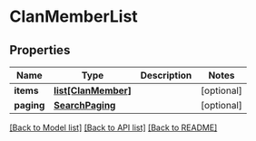 # ClanMemberList

## Properties
Name | Type | Description | Notes
------------ | ------------- | ------------- | -------------
**items** | [**list[ClanMember]**](ClanMember.md) |  | [optional] 
**paging** | [**SearchPaging**](SearchPaging.md) |  | [optional] 

[[Back to Model list]](../README.md#documentation-for-models) [[Back to API list]](../README.md#documentation-for-api-endpoints) [[Back to README]](../README.md)


